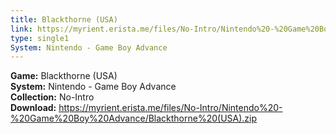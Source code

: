 ```yaml
---
title: Blackthorne (USA)
link: https://myrient.erista.me/files/No-Intro/Nintendo%20-%20Game%20Boy%20Advance/Blackthorne%20(USA).zip
type: single1
System: Nintendo - Game Boy Advance
---
```

<b>Game:</b> Blackthorne (USA)<br>
<b>System:</b> Nintendo - Game Boy Advance<br>
<b>Collection:</b> No-Intro<br>
<b>Download:</b> https://myrient.erista.me/files/No-Intro/Nintendo%20-%20Game%20Boy%20Advance/Blackthorne%20(USA).zip